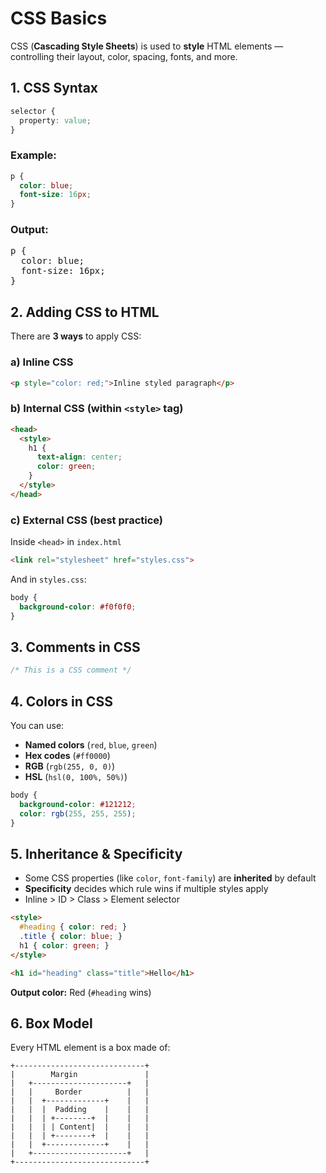 # CSS Basics

CSS (**Cascading Style Sheets**) is used to **style** HTML elements — controlling their layout, color, spacing, fonts, and more.

## 1. CSS Syntax

```css
selector {
  property: value;
}
```

### Example:

```css
p {
  color: blue;
  font-size: 16px;
}
```

### Output:

<pre>
p {
  color: blue;
  font-size: 16px;
}
</pre>

## 2. Adding CSS to HTML

There are **3 ways** to apply CSS:

### a) Inline CSS

```html
<p style="color: red;">Inline styled paragraph</p>
```

### b) Internal CSS (within `<style>` tag)

```html
<head>
  <style>
    h1 {
      text-align: center;
      color: green;
    }
  </style>
</head>
```

### c) External CSS (best practice)

Inside `<head>` in `index.html`

```html
<link rel="stylesheet" href="styles.css">
```

And in `styles.css`:

```css
body {
  background-color: #f0f0f0;
}
```

## 3. Comments in CSS

```css
/* This is a CSS comment */
```

## 4. Colors in CSS

You can use:

* **Named colors** (`red`, `blue`, `green`)
* **Hex codes** (`#ff0000`)
* **RGB** (`rgb(255, 0, 0)`)
* **HSL** (`hsl(0, 100%, 50%)`)

```css
body {
  background-color: #121212;
  color: rgb(255, 255, 255);
}
```

## 5. Inheritance & Specificity

* Some CSS properties (like `color`, `font-family`) are **inherited** by default
* **Specificity** decides which rule wins if multiple styles apply
* Inline > ID > Class > Element selector

```html
<style>
  #heading { color: red; }
  .title { color: blue; }
  h1 { color: green; }
</style>

<h1 id="heading" class="title">Hello</h1>
```

**Output color:** Red (`#heading` wins)

## 6. Box Model

Every HTML element is a box made of:

```
+-----------------------------+
|        Margin               |
|   +---------------------+   |
|   |     Border          |   |
|   |  +-------------+    |   |
|   |  |  Padding    |    |   |
|   |  | +--------+  |    |   |
|   |  | | Content|  |    |   |
|   |  | +--------+  |    |   |
|   |  +-------------+    |   |
|   +---------------------+   |
+-----------------------------+
```
